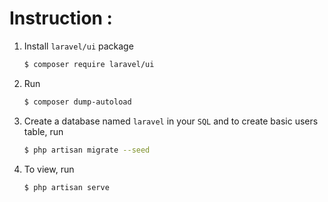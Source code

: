 # Instruction :
1. Install `laravel/ui` package

    ```sh
    $ composer require laravel/ui
    ```
2. Run
    ```sh
    $ composer dump-autoload
    ```
3. Create a database named `laravel` in your `SQL` and to create basic users table, run
    ```sh
    $ php artisan migrate --seed
    ``` 
4. To view, run 
    ```sh
    $ php artisan serve
    ``` 
